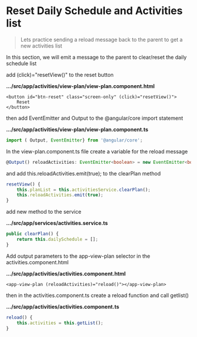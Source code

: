 # Reset Daily Schedule and Activities list

> Lets practice sending a reload message back to the parent to get a new activities list

In this section, we will emit a message to the parent to clear/reset the daily schedule list

add \(click\)="resetView\(\)" to the reset button

**.../src/app/activities/view-plan/view-plan.component.html**

```markup
<button id="btn-reset" class="screen-only" (click)="resetView()">
    Reset
</button>
```

then add EventEmitter and Output to the @angular/core import statement

**.../src/app/activities/view-plan/view-plan.component.ts**

```typescript
import ( Output, EventEmitter} from '@angular/core';
```

In the view-plan.component.ts file create a variable for the reload message

```typescript
@Output() reloadActivities: EventEmitter<boolean> = new EventEmitter<boolean>();
```

and add this.reloadActivities.emit\(true\); to the clearPlan method

```typescript
resetView() {
    this.planList = this.activitiesService.clearPlan();
    this.reloadActivities.emit(true);
}
```

add new method to the service

**.../src/app/services/activities.service.ts**

```typescript
public clearPlan() {
    return this.dailySchedule = [];
}
```

Add output parameters to the app-view-plan selector in the activities.component.html

**.../src/app/activities/activities.component.html**

```markup
<app-view-plan (reloadActivities)="reload()"></app-view-plan>
```

then in the activities.component.ts create a reload function and call getlist\(\)

**.../src/app/activities/activities.component.ts**

```typescript
reload() {
    this.activities = this.getList();
}
```

